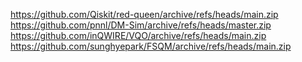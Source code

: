 https://github.com/Qiskit/red-queen/archive/refs/heads/main.zip
https://github.com/pnnl/DM-Sim/archive/refs/heads/master.zip
https://github.com/inQWIRE/VQO/archive/refs/heads/main.zip
https://github.com/sunghyepark/FSQM/archive/refs/heads/main.zip
